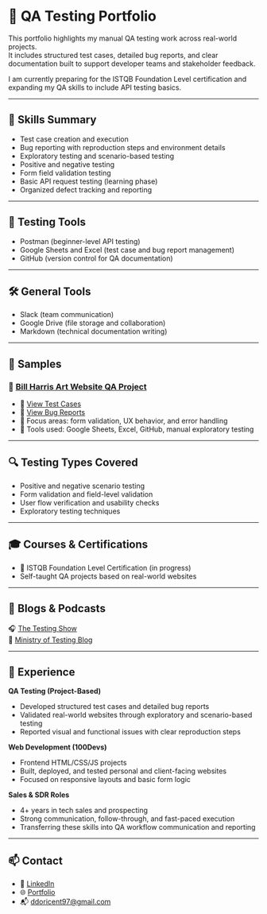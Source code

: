 # 🧪 QA Testing Portfolio 

This portfolio highlights my manual QA testing work across real-world projects.  
It includes structured test cases, detailed bug reports, and clear documentation built to support developer teams and stakeholder feedback.

I am currently preparing for the ISTQB Foundation Level certification and expanding my QA skills to include API testing basics.

---

## 🧠  Skills Summary

- Test case creation and execution
- Bug reporting with reproduction steps and environment details
- Exploratory testing and scenario-based testing
- Positive and negative testing
- Form field validation testing
- Basic API request testing (learning phase)
- Organized defect tracking and reporting


---

## 🧪 Testing Tools

- Postman (beginner-level API testing)
- Google Sheets and Excel (test case and bug report management)
- GitHub (version control for QA documentation)

---

## 🛠 General Tools

- Slack (team communication)
- Google Drive (file storage and collaboration)
- Markdown (technical documentation writing)

---

## 📂 Samples

### 📂 [Bill Harris Art Website QA Project](./BillHarrisWebsite/)
- 📄 [View Test Cases](./BillHarrisWebsite/Test-Cases/BillHarris_TestCases.xlsx)
- 📄 [View Bug Reports](./BillHarrisWebsite/Bug-Reports/BillHarris_BugReports.xlsx)
- 📝 Focus areas: form validation, UX behavior, and error handling
- 🧩 Tools used: Google Sheets, Excel, GitHub, manual exploratory testing

---

## 🔍 Testing Types Covered

- Positive and negative scenario testing
- Form validation and field-level validation
- User flow verification and usability checks
- Exploratory testing techniques

---

## 🎓 Courses & Certifications

- 🏁 ISTQB Foundation Level Certification (in progress)
- Self-taught QA projects based on real-world websites

---

## 📖 Blogs & Podcasts

🎧 [The Testing Show](https://www.stickyminds.com/resources/podcast/testing-show)  
📖 [Ministry of Testing Blog](https://www.ministryoftesting.com/articles)

---

## 💼 Experience

**QA Testing (Project-Based)**  
- Developed structured test cases and detailed bug reports  
- Validated real-world websites through exploratory and scenario-based testing  
- Reported visual and functional issues with clear reproduction steps

**Web Development (100Devs)**  
- Frontend HTML/CSS/JS projects  
- Built, deployed, and tested personal and client-facing websites  
- Focused on responsive layouts and basic form logic

**Sales & SDR Roles**  
- 4+ years in tech sales and prospecting  
- Strong communication, follow-through, and fast-paced execution  
- Transferring these skills into QA workflow communication and reporting

---

## 📫 Contact

- 💼 [LinkedIn](https://www.linkedin.com/in/donald-doricent/)  
- 🌐 [Portfolio](https://dondoricent.netlify.app/)  
- 📬 ddoricent97@gmail.com  
